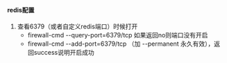 #### redis配置

1. 查看6379（或者自定义redis端口）时候打开
   - firewall-cmd --query-port=6379/tcp 如果返回no则端口没有开启
   - firewall-cmd --add-port=6379/tcp （加 --permanent 永久有效），返回success说明开启成功


